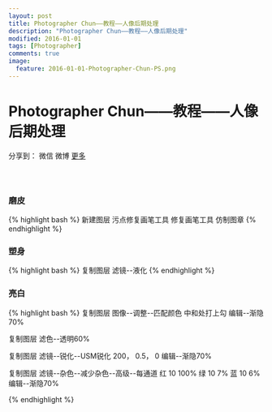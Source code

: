 ```yaml
---
layout: post
title: Photographer Chun——教程——人像后期处理
description: "Photographer Chun——教程——人像后期处理"
modified: 2016-01-01
tags: [Photographer]
comments: true
image:
  feature: 2016-01-01-Photographer-Chun-PS.png
---
```


# Photographer Chun——教程——人像后期处理

<div id="ckepop">
<span class="jiathis_txt">分享到：</span>
<a class="jiathis_button_weixin">微信</a>
<a class="jiathis_button_tsina">微博</a>
<a href="http://www.jiathis.com/share?uid=2074997"  class="jiathis jiathis_txt jiathis_separator jtico jtico_jiathis" target="_blank">更多</a>
<a class="jiathis_counter_style"></a></div>
<script type="text/javascript" src="http://v3.jiathis.com/code/jia.js?uid=2074997" charset="utf-8"></script>
<script>
    var jiathis_config={
        data_track_clickback:true,
        summary:"好的人像离不开专业的后期处理",
        shortUrl:false,
        hideMore:false
    }
</script>

### &nbsp;

### 磨皮
{% highlight bash %}
新建图层
污点修复画笔工具
修复画笔工具
仿制图章
{% endhighlight %}


### 塑身
{% highlight bash %}
复制图层
滤镜--液化
{% endhighlight %}


### 亮白
{% highlight bash %}
复制图层
图像--调整--匹配颜色
中和处打上勾
编辑--渐隐70%

复制图层
滤色--透明60%

复制图层
滤镜--锐化--USM锐化
200， 0.5， 0
编辑--渐隐70%

复制图层
滤镜--杂色--减少杂色--高级--每通道
红 10 100%
绿 10 7%
蓝 10 6%
编辑--渐隐70%


{% endhighlight %}